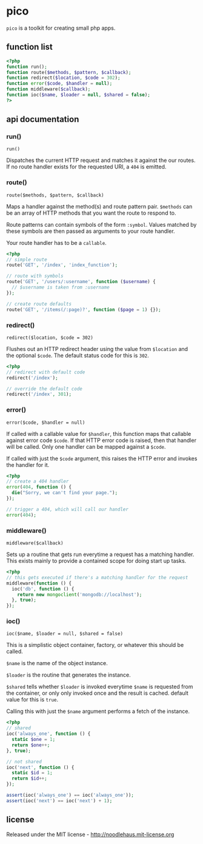 # pico

`pico` is a toolkit for creating small php apps.

## function list

```php
<?php
function run();
function route($methods, $pattern, $callback);
function redirect($location, $code = 302);
function error($code, $handler = null);
function middleware($callback);
function ioc($name, $loader = null, $shared = false);
?>
```

## api documentation

### run()

`run()`

Dispatches the current HTTP request and matches it against the our routes.
If no route handler exists for the requested URI, a `404` is emitted.

### route()

`route($methods, $pattern, $callback)`

Maps a handler against the method(s) and route pattern pair. `$methods` can
be an array of HTTP methods that you want the route to respond to.

Route patterns can contain symbols of the form `:symbol`. Values matched by
these symbols are then passed as arguments to your route handler.

Your route handler has to be a `callable`.

```php
<?php
// simple route
route('GET', '/index', 'index_function');

// route with symbols
route('GET', '/users/:username', function ($username) {
  // $username is taken from :username
});

// create route defaults
route('GET', '/items(/:page)?', function ($page = 1) {});
```

### redirect()

`redirect($location, $code = 302)`

Flushes out an HTTP redirect header using the value from `$location` and the
optional `$code`. The default status code for this is `302`.

```php
<?php
// redirect with default code
redirect('/index');

// override the default code
redirect('/index', 301);
```

### error()

`error($code, $handler = null)`

If called with a callable value for `$handler`, this function maps that
callable against error code `$code`. If that HTTP error code is raised,
then that handler will be called. Only one handler can be mapped against
a `$code`.

If called with just the `$code` argument, this raises the HTTP error and
invokes the handler for it.

```php
<?php
// create a 404 handler
error(404, function () {
  die("Sorry, we can't find your page.");
});

// trigger a 404, which will call our handler
error(404);
```

### middleware()

`middleware($callback)`

Sets up a routine that gets run everytime a request has a matching handler.
This exists mainly to provide a contained scope for doing start up tasks.

```php
<?php
// this gets executed if there's a matching handler for the request
middleware(function () {
  ioc('db', function () {
    return new mongoclient('mongodb://localhost');
  }, true);
});
```

### ioc()

`ioc($name, $loader = null, $shared = false)`

This is a simplistic object container, factory, or whatever this should be
called.

`$name` is the name of the object instance.

`$loader` is the routine that generates the instance.

`$shared` tells whether `$loader` is invoked everytime `$name` is requested
from the container, or only only invoked once and the result is cached.
default value for this is `true`.

Calling this with just the `$name` argument performs a fetch of the instance.

```php
<?php
// shared
ioc('always_one', function () {
  static $one = 1;
  return $one++;
}, true);

// not shared
ioc('next', function () {
  static $id = 1;
  return $id++;
});

assert(ioc('always_one') == ioc('always_one'));
assert(ioc('next') == ioc('next') + 1);
```

## license

Released under the MIT license - <http://noodlehaus.mit-license.org>
